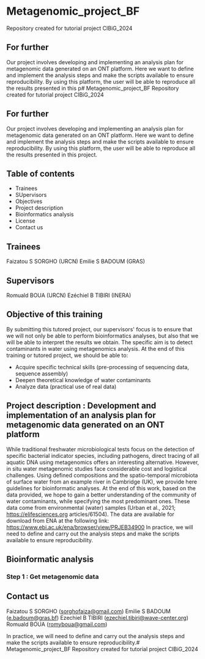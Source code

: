 # Metagenomic_project_BF
Repository created for tutorial project CIBiG_2024

## For further 
Our project involves developing and implementing an analysis plan for metagenomic data generated on an ONT platform.
Here we want to define and implement the analysis steps and make the scripts available to ensure reproducibility.
By using this platform, the user will be able to reproduce all the results presented in this p# Metagenomic_project_BF
Repository created for tutorial project CIBiG_2024

## For further 
Our project involves developing and implementing an analysis plan for metagenomic data generated on an ONT platform.
Here we want to define and implement the analysis steps and make the scripts available to ensure reproducibility.
By using this platform, the user will be able to reproduce all the results presented in this project.

## Table of contents
- Trainees
- SUpervisors
- Objectives
- Project description
- Bioinformatics analysis
- License
- Contact us

## Trainees 
Faizatou S SORGHO (URCN)
Emilie S BADOUM (GRAS)

## Supervisors
Romuald BOUA (URCN)
Ezéchiel B TIBIRI (INERA)

## Objective of this training
By submitting this tutored project, our supervisors' focus is to ensure that we will not only be able to perform bioinformatics analyses, but also that we will be able to interpret the results we obtain. The specific aim is to detect contaminants in water using metagenomics analysis.
At the end of this training or tutored project, we should be able to:
- Acquire specific technical skills (pre-processing of sequencing data, sequence assembly)
- Deepen theoretical knowledge of water contaminants
- Analyze data (practical use of real data)

## Project description :  Development and implementation of an analysis plan for metagenomic data generated on an ONT platform
While traditional freshwater microbiological tests focus on the detection of specific bacterial indicator species, including pathogens, direct tracing of all aquatic DNA using metagenomics offers an interesting alternative. However, in situ water metagenomic studies face considerable cost and logistical challenges. 
Using defined compositions and the spatio-temporal microbiota of surface water from an example river in Cambridge (UK), we provide here guidelines for bioinformatic analyses. At the end of this work, based on the data provided, we hope to gain a better understanding of the community of water contaminants, while specifying the most predominant ones.
These data come from environmental (water) samples (Urban et al., 2021; https://elifesciences.org articles/61504). The data are available for download from ENA at the following link: https://www.ebi.ac.uk/ena/browser/view/PRJEB34900
In practice, we will need to define and carry out the analysis steps and make the scripts available to ensure reproducibility.

## Bioinformatic analysis 
### Step 1 : Get metagenomic data

    
## Contact us 
Faizatou S SORGHO (sorghofaiza@gmail.com)
Emilie S BADOUM (e.badoum@gras.bf)
Ezechiel B TIBIRI (ezechiel.tibiri@wave-center.org)
Romuald BOUA (romyboua@gmail.com)


 In practice, we will need to define and carry out the analysis steps and make the scripts available to ensure reproducibility.# Metagenomic_project_BF
Repository created for tutorial project CIBiG_2024

